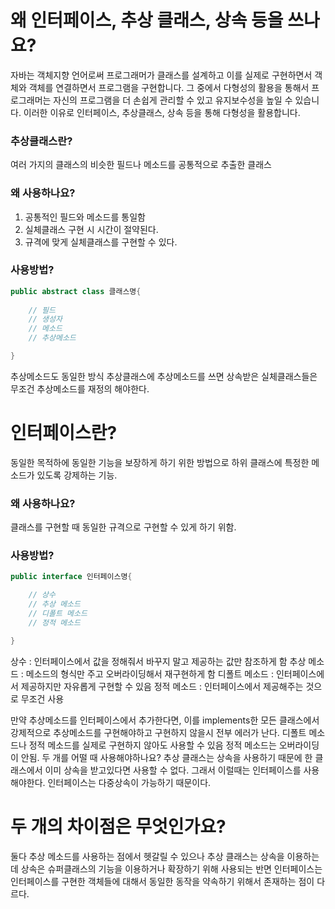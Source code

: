 # 왜 인터페이스, 추상 클래스, 상속 등을 쓰나요?
자바는 객체지향 언어로써 프로그래머가 클래스를 설계하고 이를 실제로 구현하면서 객체와 객체를 연결하면서 프로그램을 구현합니다. 그 중에서 다형성의 활용을 통해서 프로그래머는 자신의 프로그램을 더 손쉽게 관리할 수 있고 유지보수성을 높일 수 있습니다. 이러한 이유로 인터페이스, 추상클래스, 상속 등을 통해 다형성을 활용합니다.

### 추상클래스란?
여러 가지의 클래스의 비슷한 필드나 메소드를 공통적으로 추출한 클래스

### 왜 사용하나요?
1. 공통적인 필드와 메소드를 통일함
2. 실체클래스 구현 시 시간이 절약된다.
3. 규격에 맞게 실체클래스를 구현할 수 있다.

### 사용방법?
```java
public abstract class 클래스명{
	
	// 필드
	// 생성자
	// 메소드
	// 추상메소드

}
```
추상메소드도 동일한 방식
추상클래스에 추상메소드를 쓰면 상속받은 실체클래스들은 무조건 추상메소드를 재정의 해야한다.

# 인터페이스란?
동일한 목적하에 동일한 기능을 보장하게 하기 위한 방법으로 하위 클래스에 특정한 메소드가 있도록 강제하는 기능.

### 왜 사용하나요?
클래스를 구현할 때 동일한 규격으로 구현할 수 있게 하기 위함.

### 사용방법?
```java
public interface 인터페이스명{

	// 상수
	// 추상 메소드
	// 디폴트 메소드
	// 정적 메소드

}
```
상수 : 인터페이스에서 값을 정해줘서 바꾸지 말고 제공하는 값만 참조하게 함
추상 메소드 : 메소드의 형식만 주고 오버라이딩해서 재구현하게 함
디폴트 메소드 : 인터페이스에서 제공하지만 자유롭게 구현할 수 있음
정적 메소드 : 인터페이스에서 제공해주는 것으로 무조건 사용

만약 추상메소드를 인터페이스에서 추가한다면, 이를 implements한 모든 클래스에서 강제적으로 추상메소드를 구현해야하고 구현하지 않을시 전부 에러가 난다. 
디폴트 메소드나 정적 메소드를 실제로 구현하지 않아도 사용할 수 있음
정적 메소드는 오버라이딩이 안됨.
두 개를 어떨 때 사용해야하나요?
추상 클래스는 상속을 사용하기 때문에 한 클래스에서 이미 상속을 받고있다면 사용할 수 없다. 그래서 이럴때는 인터페이스를 사용해야한다. 인터페이스는 다중상속이 가능하기 때문이다.

# 두 개의 차이점은 무엇인가요?
둘다 추상 메소드를 사용하는 점에서 헷갈릴 수 있으나 추상 클래스는 상속을 이용하는데 상속은 슈퍼클래스의 기능을 이용하거나 확장하기 위해 사용되는 반면 인터페이스는 인터페이스를 구현한 객체들에 대해서 동일한 동작을 약속하기 위해서 존재하는 점이 다르다. 





